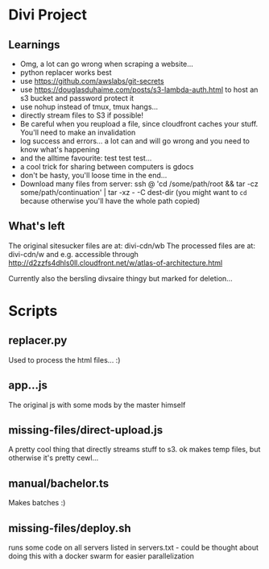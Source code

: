 # Divi Project

## Learnings
- Omg, a lot can go wrong when scraping a website...
- python replacer works best
- use https://github.com/awslabs/git-secrets
- use https://douglasduhaime.com/posts/s3-lambda-auth.html to host an s3 bucket and password protect it
- use nohup instead of tmux, tmux hangs...
- directly stream files to S3 if possible!
- Be careful when you reupload a file, since cloudfront caches your stuff. You'll need to make an invalidation
- log success and errors... a lot can and will go wrong and you need to know what's happening
- and the alltime favourite: test test test...
- a cool trick for sharing between computers is gdocs
- don't be hasty, you'll loose time in the end...
- Download many files from server:
  ssh <username>@<ip> 'cd /some/path/root && tar -cz some/path/continuation' | tar -xz - -C dest-dir
  (you might want to `cd` because otherwise you'll have the whole path copied)

## What's left

The original sitesucker files are at: divi-cdn/wb
The processed files are at: divi-cdn/w and e.g. accessible through http://d2zzfs4dhls0ll.cloudfront.net/w/atlas-of-architecture.html

Currently also the bersling divsaire thingy but marked for deletion...

# Scripts

## replacer.py

Used to process the html files... :)

## app...js
The original js with some mods by the master himself

## missing-files/direct-upload.js

A pretty cool thing that directly streams stuff to s3. ok makes temp files, but otherwise it's pretty cewl...

## manual/bachelor.ts

Makes batches :)

## missing-files/deploy.sh

runs some code on all servers listed in servers.txt - could be thought about doing this with a docker swarm for easier parallelization



